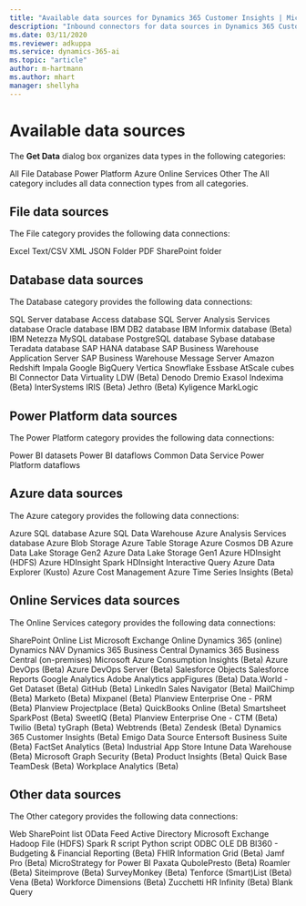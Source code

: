 ```yaml
---
title: "Available data sources for Dynamics 365 Customer Insights | Microsoft Docs"
description: "Inbound connectors for data sources in Dynamics 365 Customer Insights."
ms.date: 03/11/2020
ms.reviewer: adkuppa
ms.service: dynamics-365-ai
ms.topic: "article"
author: m-hartmann
ms.author: mhart
manager: shellyha
---
```


# Available data sources 

The **Get Data** dialog box organizes data types in the following categories:

All
File
Database
Power Platform
Azure
Online Services
Other
The All category includes all data connection types from all categories.

## File data sources
The File category provides the following data connections:

Excel
Text/CSV
XML
JSON
Folder
PDF
SharePoint folder

## Database data sources
The Database category provides the following data connections:

SQL Server database
Access database
SQL Server Analysis Services database
Oracle database
IBM DB2 database
IBM Informix database (Beta)
IBM Netezza
MySQL database
PostgreSQL database
Sybase database
Teradata database
SAP HANA database
SAP Business Warehouse Application Server
SAP Business Warehouse Message Server
Amazon Redshift
Impala
Google BigQuery
Vertica
Snowflake
Essbase
AtScale cubes
BI Connector Data Virtuality LDW (Beta)
Denodo
Dremio
Exasol
Indexima (Beta)
InterSystems IRIS (Beta)
Jethro (Beta)
Kyligence
MarkLogic

## Power Platform data sources
The Power Platform category provides the following data connections:

Power BI datasets
Power BI dataflows
Common Data Service
Power Platform dataflows

## Azure data sources
The Azure category provides the following data connections:

Azure SQL database
Azure SQL Data Warehouse
Azure Analysis Services database
Azure Blob Storage
Azure Table Storage
Azure Cosmos DB
Azure Data Lake Storage Gen2
Azure Data Lake Storage Gen1
Azure HDInsight (HDFS)
Azure HDInsight Spark
HDInsight Interactive Query
Azure Data Explorer (Kusto)
Azure Cost Management
Azure Time Series Insights (Beta)

## Online Services data sources
The Online Services category provides the following data connections:

SharePoint Online List
Microsoft Exchange Online
Dynamics 365 (online)
Dynamics NAV
Dynamics 365 Business Central
Dynamics 365 Business Central (on-premises)
Microsoft Azure Consumption Insights (Beta)
Azure DevOps (Beta)
Azure DevOps Server (Beta)
Salesforce Objects
Salesforce Reports
Google Analytics
Adobe Analytics
appFigures (Beta)
Data.World - Get Dataset (Beta)
GitHub (Beta)
LinkedIn Sales Navigator (Beta)
MailChimp (Beta)
Marketo (Beta)
Mixpanel (Beta)
Planview Enterprise One - PRM (Beta)
Planview Projectplace (Beta)
QuickBooks Online (Beta)
Smartsheet
SparkPost (Beta)
SweetIQ (Beta)
Planview Enterprise One - CTM (Beta)
Twilio (Beta)
tyGraph (Beta)
Webtrends (Beta)
Zendesk (Beta)
Dynamics 365 Customer Insights (Beta)
Emigo Data Source
Entersoft Business Suite (Beta)
FactSet Analytics (Beta)
Industrial App Store
Intune Data Warehouse (Beta)
Microsoft Graph Security (Beta)
Product Insights (Beta)
Quick Base
TeamDesk (Beta)
Workplace Analytics (Beta)

## Other data sources
The Other category provides the following data connections:

Web
SharePoint list
OData Feed
Active Directory
Microsoft Exchange
Hadoop File (HDFS)
Spark
R script
Python script
ODBC
OLE DB
BI360 - Budgeting & Financial Reporting (Beta)
FHIR
Information Grid (Beta)
Jamf Pro (Beta)
MicroStrategy for Power BI
Paxata
QubolePresto (Beta)
Roamler (Beta)
Siteimprove (Beta)
SurveyMonkey (Beta)
Tenforce (Smart)List (Beta)
Vena (Beta)
Workforce Dimensions (Beta)
Zucchetti HR Infinity (Beta)
Blank Query

